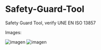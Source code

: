 # Safety-Guard-Tool
Safety Guard Tool, verify UNE EN ISO 13857

Images:

![imagen](https://github.com/muerd/Safety-Guard-Tool/assets/96789064/b83cfac0-4472-46fe-be5c-26dc2df6c5e5)
![imagen](https://github.com/muerd/Safety-Guard-Tool/assets/96789064/c6ca4b02-9cf4-4148-a4f5-a81af88705e1)

